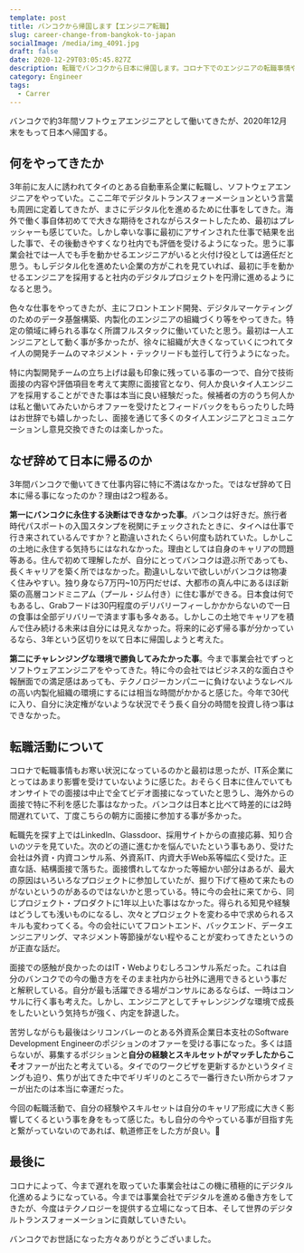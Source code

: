 ```yaml
---
template: post
title: バンコクから帰国します【エンジニア転職】
slug: career-change-from-bangkok-to-japan
socialImage: /media/img_4091.jpg
draft: false
date: 2020-12-29T03:05:45.827Z
description: 転職でバンコクから日本に帰国します。コロナ下でのエンジニアの転職事情やバンコクでの仕事について話します。
category: Engineer
tags:
  - Carrer
---
```

バンコクで約3年間ソフトウェアエンジニアとして働いてきたが、2020年12月末をもって日本へ帰国する。

## 何をやってきたか

3年前に友人に誘われてタイのとある自動車系企業に転職し、ソフトウェアエンジニアをやっていた。ここ二年でデジタルトランスフォーメーションという言葉も周囲に定着してきたが、まさにデジタル化を進めるために仕事をしてきた。海外で働く事自体初めてで大きな期待をされながらスタートしたため、最初はプレッシャーも感じていた。しかし幸いな事に最初にアサインされた仕事で結果を出した事で、その後動きやすくなり社内でも評価を受けるようになった。思うに事業会社では一人でも手を動かせるエンジニアがいると火付け役としては適任だと思う。もしデジタル化を進めたい企業の方がこれを見ていれば、最初に手を動かせるエンジニアを採用すると社内のデジタルプロジェクトを円滑に進めるようになると思う。

色々な仕事をやってきたが、主にフロントエンド開発、デジタルマーケティングのためのデータ基盤構築、内製化のエンジニアの組織づくり等をやってきた。特定の領域に縛られる事なく所謂フルスタックに働いていたと思う。最初は一人エンジニアとして動く事が多かったが、徐々に組織が大きくなっていくにつれてタイ人の開発チームのマネジメント・テックリードも並行して行うようになった。

特に内製開発チームの立ち上げは最も印象に残っている事の一つで、自分で技術面接の内容や評価項目を考えて実際に面接官となり、何人か良いタイ人エンジニアを採用することができた事は本当に良い経験だった。候補者の方のうち何人かは私と働いてみたいからオファーを受けたとフィードバックをもらったりした時はお世辞でも嬉しかったし、面接を通じて多くのタイ人エンジニアとコミュニケーションし意見交換できたのは楽しかった。

## なぜ辞めて日本に帰るのか

3年間バンコクで働いてきて仕事内容に特に不満はなかった。ではなぜ辞めて日本に帰る事になったのか？理由は2つ程ある。

**第一にバンコクに永住する決断はできなかった事**。バンコクは好きだ。旅行者時代パスポートの入国スタンプを税関にチェックされたときに、タイへは仕事で行き来されているんですか？と勘違いされたくらい何度も訪れていた。しかしこの土地に永住する気持ちにはなれなかった。理由としては自身のキャリアの問題等ある。住んで初めて理解したが、自分にとってバンコクは遊ぶ所であっても、長くキャリアを築く所ではなかった。勘違いしないで欲しいがバンコクは物凄く住みやすい。独り身なら7万円~10万円だせば、大都市の真ん中にあるほぼ新築の高層コンドミニアム（プール・ジム付き）に住む事ができる。日本食は何でもあるし、Grabフードは30円程度のデリバリーフィーしかかからないので一日の食事は全部デリバリーで済ます事も多々ある。しかしこの土地でキャリアを積んで住み続ける未来は自分には見えなかった。将来的に必ず帰る事が分かっているなら、3年という区切りを以て日本に帰国しようと考えた。

**第二にチャレンジングな環境で勝負してみたかった事**。今まで事業会社でずっとソフトウェアエンジニアをやってきた。特に今の会社ではビジネス的な面白さや報酬面での満足感はあっても、テクノロジーカンパニーに負けないようなレベルの高い内製化組織の環境にするには相当な時間がかかると感じた。今年で30代に入り、自分に決定権がないような状況でそう長く自分の時間を投資し待つ事はできなかった。

## 転職活動について

コロナで転職事情もお寒い状況になっているのかと最初は思ったが、IT系企業にとってはあまり影響を受けていないように感じた。おそらく日本に住んでいてもオンサイトでの面接は中止で全てビデオ面接になっていたと思うし、海外からの面接で特に不利を感じた事はなかった。バンコクは日本と比べて時差的には2時間遅れていて、丁度こちらの朝方に面接に参加する事が多かった。

転職先を探す上ではLinkedIn、Glassdoor、採用サイトからの直接応募、知り合いのツテを見ていた。次のどの道に進むかを悩んでいたという事もあり、受けた会社は外資・内資コンサル系、外資系IT、内資大手Web系等幅広く受けた。正直な話、結構面接で落ちた。面接慣れしてなかった等細かい部分はあるが、最大の原因はいろいろなプロジェクトに参加していたが、掘り下げて極めて来たものがないというのがあるのではないかと思っている。特に今の会社に来てから、同じプロジェクト・プロダクトに1年以上いた事はなかった。得られる知見や経験はどうしても浅いものになるし、次々とプロジェクトを変わる中で求められるスキルも変わってくる。今の会社にいてフロントエンド、バックエンド、データエンジニアリング、マネジメント等節操がない程やることが変わってきたというのが正直な話だ。

面接での感触が良かったのはIT・Webよりむしろコンサル系だった。これは自分のバンコクでの今の働き方をそのまま社内から社外に適用できるという事だと解釈している。自分が最も活躍できる場がコンサルにあるならば、一時はコンサルに行く事も考えた。しかし、エンジニアとしてチャレンジングな環境で成長をしたいという気持ちが強く、内定を辞退した。

苦労しながらも最後はシリコンバレーのとある外資系企業日本支社のSoftware Development Engineerのポジションのオファーを受ける事になった。多くは語らないが、募集するポジションと**自分の経験とスキルセットがマッチしたからこそ**オファーが出たと考えている。タイでのワークビザを更新するかというタイミングも迫り、焦りが出てきた中でギリギリのところで一番行きたい所からオファーが出たのは本当に幸運だった。

今回の転職活動で、自分の経験やスキルセットは自分のキャリア形成に大きく影響してくるという事を身をもって感じた。もし自分の今やっている事が目指す先と繋がっていないのであれば、軌道修正をした方が良い。

## 最後に

コロナによって、今まで遅れを取っていた事業会社はこの機に積極的にデジタル化進めるようになっている。今までは事業会社でデジタルを進める働き方をしてきたが、今度はテクノロジーを提供する立場になって日本、そして世界のデジタルトランスフォーメーションに貢献していきたい。

バンコクでお世話になった方々ありがとうございました。